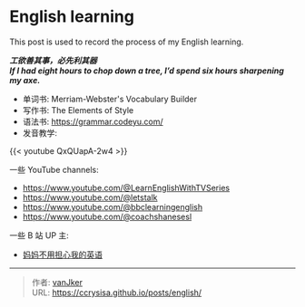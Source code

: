 # English learning


This post is used to record the process of my English learning.

<!--more-->

***工欲善其事，必先利其器***   
***If I had eight hours to chop down a tree, I’d spend six hours sharpening my axe.***

- 单词书: Merriam-Webster's Vocabulary Builder
- 写作书: The Elements of Style
- 语法书: https://grammar.codeyu.com/
- 发音教学:

{{< youtube QxQUapA-2w4 >}}

一些 YouTube channels:

- https://www.youtube.com/@LearnEnglishWithTVSeries
- https://www.youtube.com/@letstalk
- https://www.youtube.com/@bbclearningenglish
- https://www.youtube.com/@coachshanesesl

一些 B 站 UP 主:

- [妈妈不用担心我的英语](https://space.bilibili.com/70217434)


---

> 作者: [vanJker](https://github.com/vanJker)  
> URL: https://ccrysisa.github.io/posts/english/  

